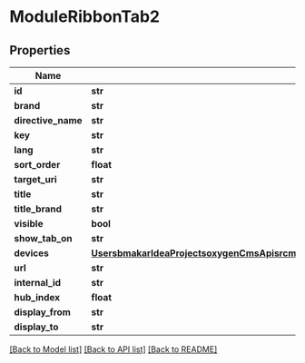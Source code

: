 # ModuleRibbonTab2

## Properties
Name | Type | Description | Notes
------------ | ------------- | ------------- | -------------
**id** | **str** |  | [optional] 
**brand** | **str** |  | [optional] 
**directive_name** | **str** |  | [optional] 
**key** | **str** |  | [optional] 
**lang** | **str** |  | [optional] 
**sort_order** | **float** |  | [optional] 
**target_uri** | **str** |  | [optional] 
**title** | **str** |  | [optional] 
**title_brand** | **str** |  | [optional] 
**visible** | **bool** |  | [optional] 
**show_tab_on** | **str** |  | [optional] 
**devices** | [**UsersbmakarIdeaProjectsoxygenCmsApisrcmainresourcesstaticprivatecomponentsdevicesYamlDevices**](UsersbmakarIdeaProjectsoxygenCmsApisrcmainresourcesstaticprivatecomponentsdevicesYamlDevices.md) |  | [optional] 
**url** | **str** |  | [optional] 
**internal_id** | **str** |  | [optional] 
**hub_index** | **float** |  | [optional] 
**display_from** | **str** |  | [optional] 
**display_to** | **str** |  | [optional] 

[[Back to Model list]](../README.md#documentation-for-models) [[Back to API list]](../README.md#documentation-for-api-endpoints) [[Back to README]](../README.md)


